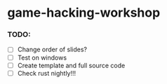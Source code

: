 # game-hacking-workshop

### TODO: 

- [ ] Change order of slides? 
- [ ] Test on windows
- [ ] Create template and full source code
- [ ] Check rust nightly!!!
